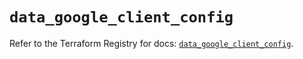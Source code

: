 # `data_google_client_config`

Refer to the Terraform Registry for docs: [`data_google_client_config`](https://registry.terraform.io/providers/hashicorp/google/6.4.0/docs/data-sources/client_config).
